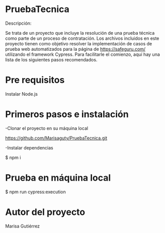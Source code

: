 # PruebaTecnica
Descripción:

Se trata de un proyecto que incluye la resolución de una prueba técnica como parte de un proceso de contratación. Los archivos incluidos en este proyecto tienen como objetivo resolver la implementación de casos de prueba web automatizados para la página de https://safeguru.com/ utilizando el framework Cypress.
Para facilitarle el comienzo, aquí hay una lista de los siguientes pasos recomendados.

# Pre requisitos
Instalar Node.js

# Primeros pasos e instalación
-Clonar el proyecto en su máquina local

https://github.com/Marisaguty/PruebaTecnica.git

-Instalar dependencias

$ npm i 

# Prueba en máquina local
$ npm run cypress:execution

# Autor del proyecto
Marisa Gutiérrez
